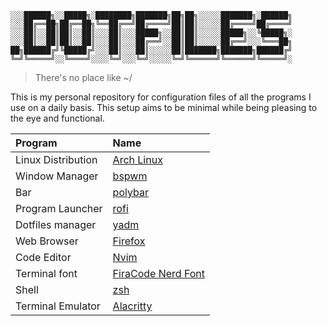 ```
░░░██████╗░░█████╗░████████╗███████╗██╗██╗░░░░░███████╗░██████╗
░░░██╔══██╗██╔══██╗╚══██╔══╝██╔════╝██║██║░░░░░██╔════╝██╔════╝
░░░██║░░██║██║░░██║░░░██║░░░█████╗░░██║██║░░░░░█████╗░░╚█████╗░
░░░██║░░██║██║░░██║░░░██║░░░██╔══╝░░██║██║░░░░░██╔══╝░░░╚═══██╗
██╗██████╔╝╚█████╔╝░░░██║░░░██║░░░░░██║███████╗███████╗██████╔╝
╚═╝╚═════╝░░╚════╝░░░░╚═╝░░░╚═╝░░░░░╚═╝╚══════╝╚══════╝╚═════╝░
```

> There's no place like ~/

This is my personal repository for configuration files of all the programs I
use on a daily basis. This setup aims to be minimal while being pleasing to the
eye and functional.

| Program            | Name                                                           |
| :----------------- | :------------------------------------------------------------- |
| Linux Distribution | [Arch Linux](https://www.archlinux.org/)                       |
| Window Manager     | [bspwm](https://github.com/baskerville/bspwm)                  |
| Bar                | [polybar](https://github.com/jaagr/polybar)                    |
| Program Launcher   | [rofi](https://github.com/DaveDavenport/rofi)                  |
| Dotfiles manager   | [yadm](https://yadm.io)                  |
| Web Browser        | [Firefox](https://www.mozilla.org/en-US/firefox/new/)          |
| Code Editor        | [Nvim](https://neovim.io/)                                     |
| Terminal font      | [FiraCode Nerd Font](https://www.nerdfonts.com/font-downloads) |
| Shell              | [zsh](https://www.zsh.org/)                                    |
| Terminal Emulator  | [Alacritty](https://github.com/alacritty/alacritty)            |
